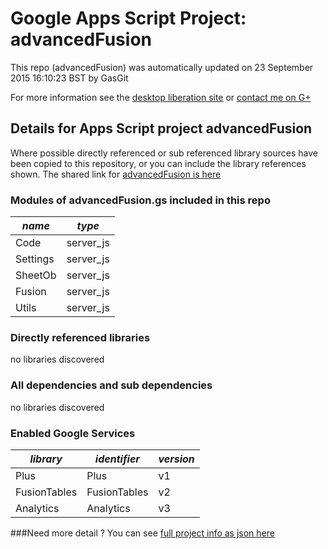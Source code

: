 # Google Apps Script Project: advancedFusion
This repo (advancedFusion) was automatically updated on 23 September 2015 16:10:23 BST by GasGit

For more information see the [desktop liberation site](http://ramblings.mcpher.com/Home/excelquirks/drivesdk/gettinggithubready "desktop liberation") or [contact me on G+](https://plus.google.com/+BruceMcpherson "Bruce McPherson - GDE")
## Details for Apps Script project advancedFusion
Where possible directly referenced or sub referenced library sources have been copied to this repository, or you can include the library references shown. 
The shared link for [advancedFusion is here](https://script.google.com/d/1Kea2ANgxMv5MUV716Zneym_D_Q7Av2v8I622abXzQlKk5rUbPpPLT0Nq/edit?usp=sharing "open in the GAS IDE")

### Modules of advancedFusion.gs included in this repo
*name*|*type*
--- | --- 
Code| server_js
Settings| server_js
SheetOb| server_js
Fusion| server_js
Utils| server_js
### Directly referenced libraries
no libraries discovered
### All dependencies and sub dependencies
no libraries discovered
### Enabled Google Services
*library*|*identifier*|*version*
--- | --- | --- 
Plus| Plus|v1
FusionTables| FusionTables|v2
Analytics| Analytics|v3
###Need more detail ?
You can see [full project info as json here](info.json)
